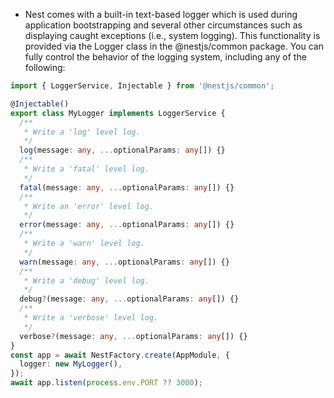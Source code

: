 - Nest comes with a built-in text-based logger which is used during application bootstrapping and several other circumstances such as displaying caught exceptions (i.e., system logging). This functionality is provided via the Logger class in the @nestjs/common package. You can fully control the behavior of the logging system, including any of the following:

```typescript
import { LoggerService, Injectable } from '@nestjs/common';

@Injectable()
export class MyLogger implements LoggerService {
  /**
   * Write a 'log' level log.
   */
  log(message: any, ...optionalParams: any[]) {}
  /**
   * Write a 'fatal' level log.
   */
  fatal(message: any, ...optionalParams: any[]) {}
  /**
   * Write an 'error' level log.
   */
  error(message: any, ...optionalParams: any[]) {}
  /**
   * Write a 'warn' level log.
   */
  warn(message: any, ...optionalParams: any[]) {}
  /**
   * Write a 'debug' level log.
   */
  debug?(message: any, ...optionalParams: any[]) {}
  /**
   * Write a 'verbose' level log.
   */
  verbose?(message: any, ...optionalParams: any[]) {}
}
const app = await NestFactory.create(AppModule, {
  logger: new MyLogger(),
});
await app.listen(process.env.PORT ?? 3000);

```